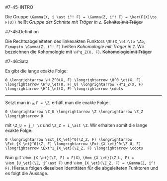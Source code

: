 #7-45-INTRO

Die Gruppe `\Gamma(X, i_\ast i^! F) = \Gamma(Z, i^! F) = \ker(F(X)\to F(U))` heißt *Gruppe der Schnitte mit Träger in `Z`*. ~~Schnitte|mit Träger~~

#7-45:Definition

Die Rechtsabgeleiteten des linkexakten Funktors `\Sh(X_\et)\to \Ab`, `F\mapsto \Gamma(Z, i^! F)` heißen *Kohomologie mit Träger in `Z`*. Wir bezeichnen die Kohomologie mit `\H^q_Z(X, F)`. ~~Kohomologie|mit Träger~~

#7-46:Satz

Es gibt die lange exakte Folge:

    0 \longrightarrow \H_Z^0(X, F) \longrightarrow \H^0_\et(X, F) \longrightarrow \H^0_\et(U, F|_U) \longrightarrow \H^1_Z(X, F) \longrightarrow \H^1_\et(X, F) \longrightarrow \cdots

---

Setzt man in [~](#7-44) `F = \Z`, erhält man die exakte Folge:

    0 \longrightarrow \Z_U \longrightarrow \Z \longrightarrow \Z_Z \longrightarrow 0

mit `\Z_U = j_! \Z` und `\Z_Z = i_\ast \Z`. Wir erhalten somit die lange exakte Folge:

    0 \longrightarrow \Ext_{X_\et}^0(\Z_Z, F) \longrightarrow \Ext_{X_\et}^0(\Z, F) \longrightarrow \Ext_{X_\et}^0(\Z_U, F) \longrightarrow \Ext^1_{X_\et}(\Z_Z, F) \longrightarrow \cdots

Nun gilt `\Hom_{X_\et}(\Z, F) = F(X)`, `\Hom_{X_\et}(\Z_U, F) = \Hom_{U_\et}(\Z, j^\ast F)` und `\Hom_{X_\et}(\Z_Z, F) = \Gamma(Z, i^! F)`. Hieraus folgen dieselben Identitäten für die abgeleiteten Funktoren und es folgt die Aussage.
